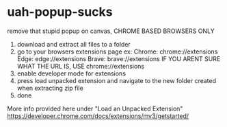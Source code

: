 # uah-popup-sucks
remove that stupid popup on canvas, CHROME BASED BROWSERS ONLY

1. download and extract all files to a folder
2. go to your browsers extensions page
  ex:
    Chrome: chrome://extensions
    Edge: edge://extensions
    Brave: brave://extensions
  IF YOU ARENT SURE WHAT THE URL IS, USE chrome://extensions
3. enable developer mode for extensions
4. press load unpacked extension and navigate to the new folder created when extracting zip file
5. done

More info provided here under "Load an Unpacked Extension"
https://developer.chrome.com/docs/extensions/mv3/getstarted/
